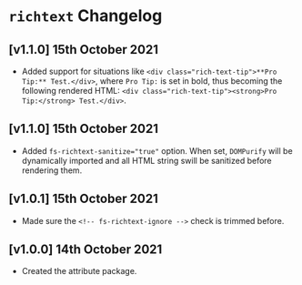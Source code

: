 # `richtext` Changelog

## [v1.1.0] 15th October 2021

- Added support for situations like `<div class="rich-text-tip">**Pro Tip:** Test.</div>`, where `Pro Tip:` is set in bold, thus becoming the following rendered HTML: `<div class="rich-text-tip"><strong>Pro Tip:</strong> Test.</div>`.

## [v1.1.0] 15th October 2021

- Added `fs-richtext-sanitize="true"` option. When set, `DOMPurify` will be dynamically imported and all HTML string swill be sanitized before rendering them.

## [v1.0.1] 15th October 2021

- Made sure the `<!-- fs-richtext-ignore -->` check is trimmed before.

## [v1.0.0] 14th October 2021

- Created the attribute package.
